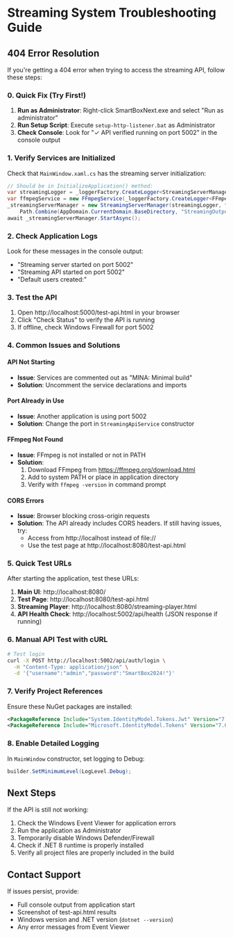 # Streaming System Troubleshooting Guide

## 404 Error Resolution

If you're getting a 404 error when trying to access the streaming API, follow these steps:

### 0. Quick Fix (Try First!)

1. **Run as Administrator**: Right-click SmartBoxNext.exe and select "Run as administrator"
2. **Run Setup Script**: Execute `setup-http-listener.bat` as Administrator
3. **Check Console**: Look for "✓ API verified running on port 5002" in the console output

### 1. Verify Services are Initialized

Check that `MainWindow.xaml.cs` has the streaming server initialization:

```csharp
// Should be in InitializeApplication() method:
var streamingLogger = _loggerFactory.CreateLogger<StreamingServerManager>();
var ffmpegService = new FFmpegService(_loggerFactory.CreateLogger<FFmpegService>());
_streamingServerManager = new StreamingServerManager(streamingLogger, ffmpegService, 
    Path.Combine(AppDomain.CurrentDomain.BaseDirectory, "StreamingOutput"));
await _streamingServerManager.StartAsync();
```

### 2. Check Application Logs

Look for these messages in the console output:
- "Streaming server started on port 5002"
- "Streaming API started on port 5002"
- "Default users created:"

### 3. Test the API

1. Open http://localhost:5000/test-api.html in your browser
2. Click "Check Status" to verify the API is running
3. If offline, check Windows Firewall for port 5002

### 4. Common Issues and Solutions

#### API Not Starting
- **Issue**: Services are commented out as "MINA: Minimal build"
- **Solution**: Uncomment the service declarations and imports

#### Port Already in Use
- **Issue**: Another application is using port 5002
- **Solution**: Change the port in `StreamingApiService` constructor

#### FFmpeg Not Found
- **Issue**: FFmpeg is not installed or not in PATH
- **Solution**: 
  1. Download FFmpeg from https://ffmpeg.org/download.html
  2. Add to system PATH or place in application directory
  3. Verify with `ffmpeg -version` in command prompt

#### CORS Errors
- **Issue**: Browser blocking cross-origin requests
- **Solution**: The API already includes CORS headers. If still having issues, try:
  - Access from http://localhost instead of file://
  - Use the test page at http://localhost:8080/test-api.html

### 5. Quick Test URLs

After starting the application, test these URLs:

1. **Main UI**: http://localhost:8080/
2. **Test Page**: http://localhost:8080/test-api.html
3. **Streaming Player**: http://localhost:8080/streaming-player.html
4. **API Health Check**: http://localhost:5002/api/health (JSON response if running)

### 6. Manual API Test with cURL

```bash
# Test login
curl -X POST http://localhost:5002/api/auth/login \
  -H "Content-Type: application/json" \
  -d '{"username":"admin","password":"SmartBox2024!"}'
```

### 7. Verify Project References

Ensure these NuGet packages are installed:
```xml
<PackageReference Include="System.IdentityModel.Tokens.Jwt" Version="7.0.3" />
<PackageReference Include="Microsoft.IdentityModel.Tokens" Version="7.0.3" />
```

### 8. Enable Detailed Logging

In `MainWindow` constructor, set logging to Debug:
```csharp
builder.SetMinimumLevel(LogLevel.Debug);
```

## Next Steps

If the API is still not working:

1. Check the Windows Event Viewer for application errors
2. Run the application as Administrator
3. Temporarily disable Windows Defender/Firewall
4. Check if .NET 8 runtime is properly installed
5. Verify all project files are properly included in the build

## Contact Support

If issues persist, provide:
- Full console output from application start
- Screenshot of test-api.html results
- Windows version and .NET version (`dotnet --version`)
- Any error messages from Event Viewer